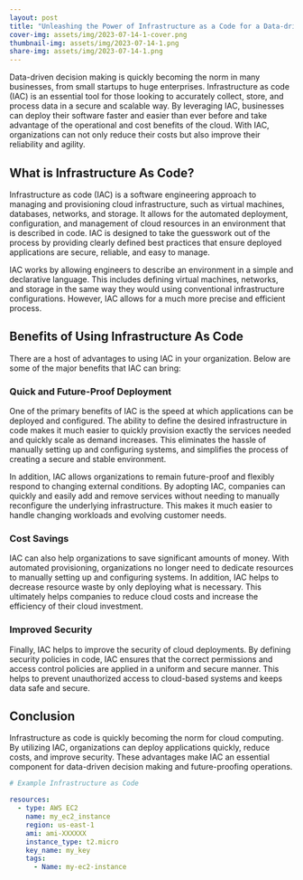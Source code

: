 ```yaml
---
layout: post
title: "Unleashing the Power of Infrastructure as a Code for a Data-driven Future"
cover-img: assets/img/2023-07-14-1-cover.png
thumbnail-img: assets/img/2023-07-14-1.png
share-img: assets/img/2023-07-14-1.png
---
```





Data-driven decision making is quickly becoming the norm in many businesses, from small startups to huge enterprises. Infrastructure as code (IAC) is an essential tool for those looking to accurately collect, store, and process data in a secure and scalable way. By leveraging IAC, businesses can deploy their software faster and easier than ever before and take advantage of the operational and cost benefits of the cloud. With IAC, organizations can not only reduce their costs but also improve their reliability and agility.

## What is Infrastructure As Code?

Infrastructure as code (IAC) is a software engineering approach to managing and provisioning cloud infrastructure, such as virtual machines, databases, networks, and storage. It allows for the automated deployment, configuration, and management of cloud resources in an environment that is described in code. IAC is designed to take the guesswork out of the process by providing clearly defined best practices that ensure deployed applications are secure, reliable, and easy to manage. 

IAC works by allowing engineers to describe an environment in a simple and declarative language. This includes defining virtual machines, networks, and storage in the same way they would using conventional infrastructure configurations. However, IAC allows for a much more precise and efficient process.

## Benefits of Using Infrastructure As Code

There are a host of advantages to using IAC in your organization. Below are some of the major benefits that IAC can bring: 

### Quick and Future-Proof Deployment

One of the primary benefits of IAC is the speed at which applications can be deployed and configured. The ability to define the desired infrastructure in code makes it much easier to quickly provision exactly the services needed and quickly scale as demand increases. This eliminates the hassle of manually setting up and configuring systems, and simplifies the process of creating a secure and stable environment. 

In addition, IAC allows organizations to remain future-proof and flexibly respond to changing external conditions. By adopting IAC, companies can quickly and easily add and remove services without needing to manually reconfigure the underlying infrastructure. This makes it much easier to handle changing workloads and evolving customer needs.

### Cost Savings

IAC can also help organizations to save significant amounts of money. With automated provisioning, organizations no longer need to dedicate resources to manually setting up and configuring systems. In addition, IAC helps to decrease resource waste by only deploying what is necessary. This ultimately helps companies to reduce cloud costs and increase the efficiency of their cloud investment. 

### Improved Security

Finally, IAC helps to improve the security of cloud deployments. By defining security policies in code, IAC ensures that the correct permissions and access control policies are applied in a uniform and secure manner. This helps to prevent unauthorized access to cloud-based systems and keeps data safe and secure.

## Conclusion

Infrastructure as code is quickly becoming the norm for cloud computing. By utilizing IAC, organizations can deploy applications quickly, reduce costs, and improve security. These advantages make IAC an essential component for data-driven decision making and future-proofing operations. 

```yaml
# Example Infrastructure as Code

resources:
  - type: AWS EC2
    name: my_ec2_instance
    region: us-east-1
    ami: ami-XXXXXX
    instance_type: t2.micro
    key_name: my_key
    tags:
      - Name: my-ec2-instance

```
